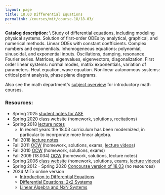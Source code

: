 ```yaml
---
layout: page
title: 18.03 Differential Equations
permalink: /courses/mit/course-18/18-03/
---
```


**Catalog description:**
\\
Study of differential equations, including modeling physical systems. Solution of first-order ODEs by analytical, graphical, and numerical methods. Linear ODEs with constant coefficients. Complex numbers and exponentials. Inhomogeneous equations: polynomial, sinusoidal, and exponential inputs. Oscillations, damping, resonance. Fourier series. Matrices, eigenvalues, eigenvectors, diagonalization. First order linear systems: normal modes, matrix exponentials, variation of parameters. Heat equation, wave equation. Nonlinear autonomous systems: critical point analysis, phase plane diagrams.

Also see the math department's [subject overview](https://math.mit.edu/academics/undergrad/subjects/180x.html) for introductory math courses.

### Resources:
- Spring 2025 [student notes for ASE](/resources/18-03/18-03_Spring2025_ase_notes.pdf)
- Spring 2020 [class website](https://math.mit.edu/~dyatlov/18.03/#lectures) (homework, solutions, recitations)
- Spring 2018 [lecture notes](https://math.mit.edu/~poonen/notes03.pdf)
  - In recent years the 18.03 curriculum has been modernized, in particular to incorporate more linear algebra.
- Fall 2018 [lecture notes](https://math.mit.edu/~dunkel/Teach/18.03/2018_CourseNotes.pdf)
- Fall 2011 [OCW](https://ocw.mit.edu/courses/18-03sc-differential-equations-fall-2011/) (homework, solutions, exams, [lecture videos](https://www.youtube.com/watch?v=76WdBlGpxVw&list=PL64BDFBDA2AF24F7E))
- Fall 2010 [OCW](https://ocw.mit.edu/courses/18-03sc-differential-equations-fall-2011/) (homework, solutions, exams)
- Fall 2009 (18.034) [OCW](https://ocw.mit.edu/courses/18-034-honors-differential-equations-spring-2009/) (homework, solutions, lecture notes)
- Spring 2006 [class website](https://dspace.mit.edu/bitstream/handle/1721.1/70961/18-03-spring-2006/contents/index.htm) (homework, solutions, exams, [lecture videos](https://www.youtube.com/watch?v=XDhJ8lVGbl8&list=PLEC88901EBADDD980))
- Spring 2012 - Spring 2020 [Concourse version of 18.03](http://math.rwinters.com/1803/) (no resources)
- 2024 MITx online version
  - [Introduction to Differential Equations](https://mitxonline.mit.edu/courses/course-v1:MITxT+18.03.1x/)
  - [Differential Equations: 2x2 Systems](https://mitxonline.mit.edu/courses/course-v1:MITxT+18.03.2x/)
  - [Linear Algebra and NxN Systems](https://mitxonline.mit.edu/courses/course-v1:MITxT+18.03.3x/)